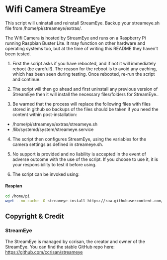 # Wifi Camera StreamEye

This script will uninstall and reinstall StreamEye. Backup your streameye.sh file from /home/pi/streameye/extras/.

The Wifi Camera is hosted by StreamEye and runs on a Raspberry Pi running Raspbian Buster Lite. It may function on other hardware and operating systems too, but at the time of writing this README they haven't been tested.

1. First the script asks if you have rebooted, and if not it will immediately reboot (be careful!). The reason for the reboot is to avoid any caching, which has been seen during testing. Once rebooted, re-run the script and continue.

2. The script will then go ahead and first uninstall any previous version of StreamEye then it will install the necessary files/folders for StreamEye..

3. Be warned that the process will replace the following files with files stored in github so backups of the files should be taken if you need the content within post-installation:
- /home/pi/streameye/extras/streameye.sh
- /lib/systemd/system/streameye.service

4. The script then configures StreamEye, using the variables for the camera settings as defined in streameye.sh.

5. No support is provided and no liability is accepted in the event of adverse outcome with the use of the script. If you choose to use it, it is your responsibility to test it before using.

6. The script can be invoked using:

#### Raspian
```bash
cd /home/pi
wget --no-cache -O streameye-install https://raw.githubusercontent.com/cmptscpeacock/wifi-camera-streameye-auto-install/master/wifi-camera-streameye-auto-install.bash && chmod +x streameye-install && ./streameye-install
```

## Copyright & Credit

### StreamEye

The StreamEye is managed by ccrisan, the creator and owner of the StreamEye. You can find the stable GitHub repo here: https://github.com/ccrisan/streameye
